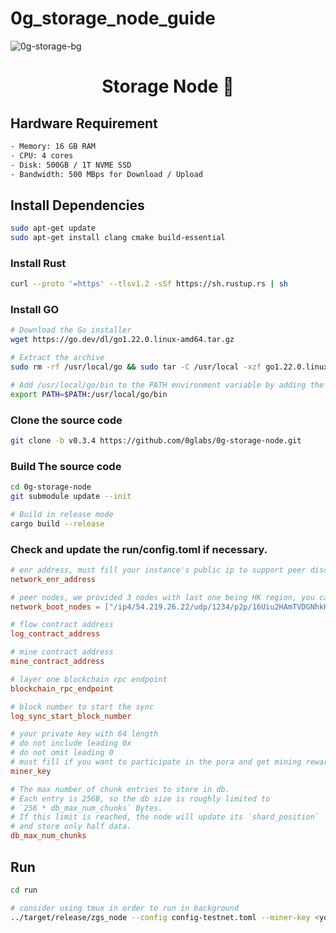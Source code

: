 # 0g_storage_node_guide

![0g-storage-bg](https://github.com/user-attachments/assets/96697fb6-ecb2-4ce0-b798-a8fdf571886e)

<h1 align=center>Storage Node 💞</h1>

## Hardware Requirement
```bash
- Memory: 16 GB RAM
- CPU: 4 cores
- Disk: 500GB / 1T NVME SSD
- Bandwidth: 500 MBps for Download / Upload
```

## Install Dependencies
```bash
sudo apt-get update
sudo apt-get install clang cmake build-essential
```

### Install Rust
```bash
curl --proto '=https' --tlsv1.2 -sSf https://sh.rustup.rs | sh
```

### Install GO
```bash
# Download the Go installer
wget https://go.dev/dl/go1.22.0.linux-amd64.tar.gz

# Extract the archive
sudo rm -rf /usr/local/go && sudo tar -C /usr/local -xzf go1.22.0.linux-amd64.tar.gz

# Add /usr/local/go/bin to the PATH environment variable by adding the following line to your ~/.profile.
export PATH=$PATH:/usr/local/go/bin
```

### Clone the source code
```bash
git clone -b v0.3.4 https://github.com/0glabs/0g-storage-node.git
```

### Build The source code
```bash
cd 0g-storage-node
git submodule update --init

# Build in release mode
cargo build --release
```

### Check and update the run/config.toml if necessary.
```toml
# enr address, must fill your instance's public ip to support peer discovery
network_enr_address

# peer nodes, we provided 3 nodes with last one being HK region, you can also modify to your own ips
network_boot_nodes = ["/ip4/54.219.26.22/udp/1234/p2p/16Uiu2HAmTVDGNhkHD98zDnJxQWu3i1FL1aFYeh9wiQTNu4pDCgps","/ip4/52.52.127.117/udp/1234/p2p/16Uiu2HAkzRjxK2gorngB1Xq84qDrT4hSVznYDHj6BkbaE4SGx9oS","/ip4/18.167.69.68/udp/1234/p2p/16Uiu2HAm2k6ua2mGgvZ8rTMV8GhpW71aVzkQWy7D37TTDuLCpgmX"]

# flow contract address
log_contract_address

# mine contract address
mine_contract_address

# layer one blockchain rpc endpoint
blockchain_rpc_endpoint

# block number to start the sync
log_sync_start_block_number

# your private key with 64 length
# do not include leading 0x
# do not omit leading 0
# must fill if you want to participate in the pora and get mining reward
miner_key

# The max number of chunk entries to store in db.
# Each entry is 256B, so the db size is roughly limited to
# `256 * db_max_num_chunks` Bytes.
# If this limit is reached, the node will update its `shard_position`
# and store only half data.
db_max_num_chunks
```

## Run
```bash
cd run

# consider using tmux in order to run in background
../target/release/zgs_node --config config-testnet.toml --miner-key <your_private_key> --blockchain-rpc-endpoint <blockchain_rpc> --db-max-num-chunks <max_chunk_num>
```
